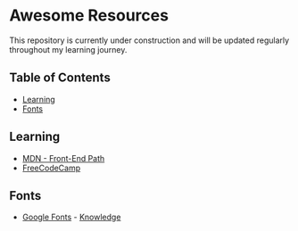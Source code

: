 # Awesome Resources

This repository is currently under construction and will be updated regularly throughout my learning journey.

## Table of Contents

<!-- no toc -->
- [Learning](#learning)
- [Fonts](#fonts)

## Learning

- [MDN - Front-End Path](https://developer.mozilla.org/fr/docs/orphaned/Learn/Front-end_web_developer)
- [FreeCodeCamp](https://www.freecodecamp.org/learn/)

## Fonts

- [Google Fonts](https://fonts.google.com/) - [Knowledge](https://fonts.google.com/knowledge)
